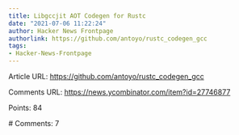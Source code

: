 ```yaml
---
title: Libgccjit AOT Codegen for Rustc
date: "2021-07-06 11:22:24"
author: Hacker News Frontpage
authorlink: https://github.com/antoyo/rustc_codegen_gcc
tags:
- Hacker-News-Frontpage
---
```


<p>Article URL: <a href="https://github.com/antoyo/rustc_codegen_gcc">https://github.com/antoyo/rustc_codegen_gcc</a></p>
<p>Comments URL: <a href="https://news.ycombinator.com/item?id=27746877">https://news.ycombinator.com/item?id=27746877</a></p>
<p>Points: 84</p>
<p># Comments: 7</p>
